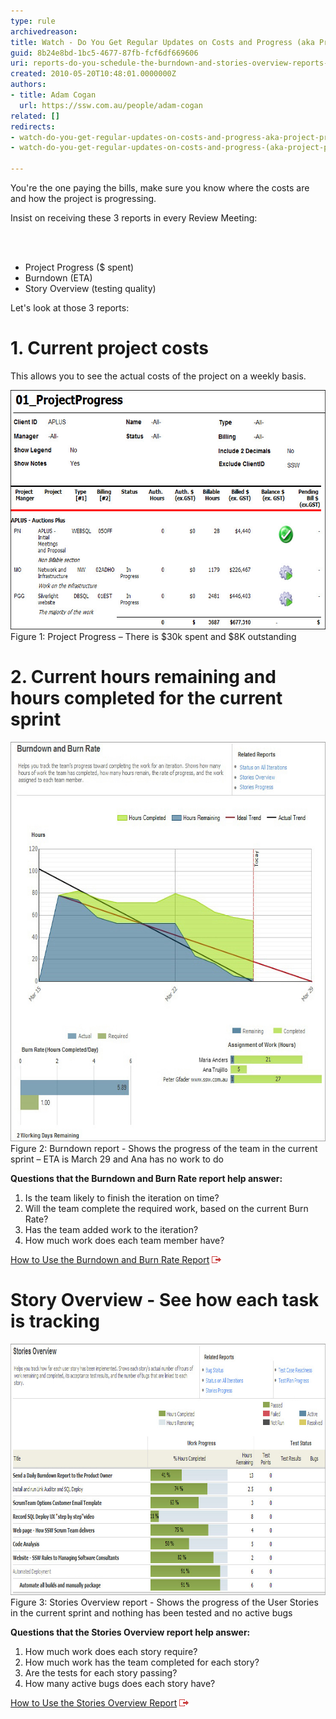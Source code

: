 ```yaml
---
type: rule
archivedreason: 
title: Watch - Do You Get Regular Updates on Costs and Progress (aka Project Progress, Burndown, etc.)?
guid: 8b24e8bd-1bc5-4677-87fb-fcf6df669606
uri: reports-do-you-schedule-the-burndown-and-stories-overview-reports-to-be-emailed-to-the-team-every-day
created: 2010-05-20T10:48:01.0000000Z
authors:
- title: Adam Cogan
  url: https://ssw.com.au/people/adam-cogan
related: []
redirects:
- watch-do-you-get-regular-updates-on-costs-and-progress-aka-project-progress-burndown-etc
- watch-do-you-get-regular-updates-on-costs-and-progress-(aka-project-progress-burndown-etc-)

---
```



<p>You're the one paying the bills, make sure you know where the costs are and how the project is progressing. </p>
<p>Insist on receiving these 3 reports in every Review Meeting:</p>
<br><excerpt class='endintro'></excerpt><br>
<ul><li>Project Progress ($ spent)</li>
<li>Burndown (ETA) </li>
<li>Story Overview (testing quality)</li></ul>
<p>Let's look at those 3 reports:</p>
<h1>1. Current project costs</h1>
<p>This allows you to see the actual costs of the project on a weekly basis.</p>
<img alt="project progress report" src="../../assets/projectprogresscapture.JPG" width="584" height="383" style="height:383px;width:584px;" /> <span class="ms-rteCustom-FigureNormal">Figure 1: Project Progress – There is $30k spent and $8K outstanding</span> <h1>2. Current hours remaining and hours completed for the current sprint</h1>
<img alt="Burndown report from TFS" src="../../assets/burndown.JPG" width="640" height="639" style="height:639px;" /> <span class="ms-rteCustom-FigureNormal">Figure 2: Burndown report - Shows the progress of the team in the current sprint – ETA is March 29 and Ana has no work to do</span> <p><strong>Questions that the Burndown and Burn Rate report help answer: </strong></p>
<ol><li>Is the team likely to finish the iteration on time? </li>
<li>Will the team complete the required work, based on the current Burn Rate? </li>
<li>Has the team added work to the iteration? </li>
<li>How much work does each team member have? </li></ol>
<p><a href="http://msdn.microsoft.com/en-us/library/dd380678%28VS.100%29.aspx">How to Use the Burndown and Burn Rate Report</a> <img title="You are now leaving SSW" src="../../assets/external.gif" alt="" /></p>
<h1>Story Overview - See how each task is tracking</h1>
<img alt="Stories overview report from TFS" src="../../assets/storiesOverview.JPG" width="817" height="402" style="height:402px;width:817px;" /> <span class="ms-rteCustom-FigureNormal">Figure 3: Stories Overview report - Shows the progress of the User Stories in the current sprint and nothing has been tested and no active bugs</span> <p><strong>Questions that the Stories Overview report help answer: </strong></p>
<ol><li>How much work does each story require? </li>
<li>How much work has the team completed for each story? </li>
<li>Are the tests for each story passing? </li>
<li>How many active bugs does each story have? </li></ol>
<p><a href="http://msdn.microsoft.com/en-us/library/dd380648%28VS.100%29.aspx">How to Use the Stories Overview Report</a> <img title="You are now leaving SSW" src="../../assets/external.gif" alt="" /></p>


